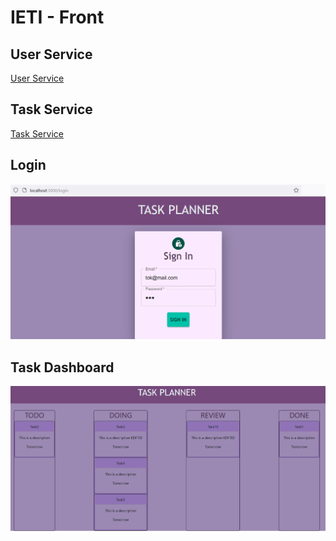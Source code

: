 # IETI - Front 
## User Service
[User Service](https://github.com/laura-gar/IETI-TaskPlanner-Users)

## Task Service
[Task Service](https://github.com/laura-gar/IETI-TaskPlanner-Tasks)

## Login 
![](img/01-Login.png)

## Task Dashboard
![](img/02-TaskDashboard.png)